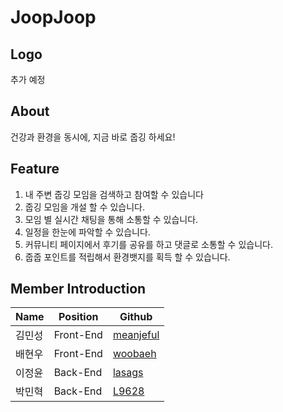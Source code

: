 # JoopJoop

## Logo
추가 예정

## About

  건강과 환경을 동시에, 지금 바로 줍깅 하세요!

## Feature
  1. 내 주변 줍깅 모임을 검색하고 참여할 수 있습니다
  2. 줍깅 모임을 개설 할 수 있습니다.
  3. 모임 별 실시간 채팅을 통해 소통할 수 있습니다.
  4. 일정을 한눈에 파악할 수 있습니다.
  5. 커뮤니티 페이지에서 후기를 공유를 하고 댓글로 소통할 수 있습니다.
  6. 줍줍 포인트를 적립해서 환경뱃지를 획득 할 수 있습니다.

## Member Introduction

| Name | Position | Github | 
| --------- | ---------- | ---|
| 김민성 | Front-End | [meanjeful](https://github.com/meanjeful) |
| 배현우 | Front-End | [woobaeh](https://github.com/woobaeh) |
| 이정윤 | Back-End | [lasags](https://github.com/lasags) |
| 박민혁 | Back-End | [L9628](https://github.com/L9628) |
